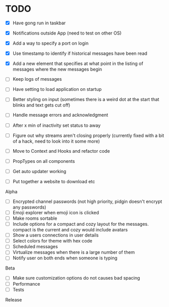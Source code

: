# TODO

- [x] Have gong run in taskbar
- [x] Notifications outside App (need to test on other OS)
- [x] Add a way to specify a port on login
- [x] Use timestamp to identify if historical messages have been read
- [x] Add a new element that specifies at what point in the listing of messages where the new messages begin

- [ ] Keep logs of messages

- [ ] Have setting to load application on startup

- [ ] Better styling on input (sometimes there is a weird dot at the start that blinks and text gets cut off)

- [ ] Handle message errors and acknowledgment
- [ ] After x min of inactivity set status to away

- [ ] Figure out why streams aren't closing properly (currently fixed with a bit of a hack, need to look into it some more)
- [ ] Move to Context and Hooks and refactor code
- [ ] PropTypes on all components

- [ ] Get auto updater working
- [ ] Put together a website to download etc

Alpha

- [ ] Encrypted channel passwords (not high priority, pidgin doesn't encrypt any passwords)
- [ ] Emoji explorer when emoji icon is clicked
- [ ] Make rooms sortable
- [ ] Include options for a compact and cozy layout for the messages. compact is the current and cozy would include avatars
- [ ] Show a users connections in user details
- [ ] Select colors for theme with hex code
- [ ] Scheduled messages
- [ ] Virtualize messages when there is a large number of them
- [ ] Notify user on both ends when someone is typing

Beta

- [ ] Make sure customization options do not causes bad spacing
- [ ] Performance
- [ ] Tests

Release
